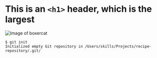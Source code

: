 #  This is an `<h1>` header, which is the largest
![Image of boxercat](https://octodex.github.com/images/boxertocat_octodex.jpg)
```
$ git init
Initialized empty Git repository in /Users/skills/Projects/recipe-repository/.git/
```
